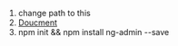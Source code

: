 1. change path to this
1. [Doucment](https://ng-admin-book.marmelab.com/)
2. npm init && npm install ng-admin --save